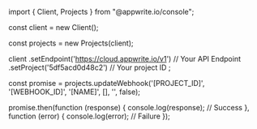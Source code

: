 import { Client,  Projects } from "@appwrite.io/console";

const client = new Client();

const projects = new Projects(client);

client
    .setEndpoint('https://cloud.appwrite.io/v1') // Your API Endpoint
    .setProject('5df5acd0d48c2') // Your project ID
;

const promise = projects.updateWebhook('[PROJECT_ID]', '[WEBHOOK_ID]', '[NAME]', [], '', false);

promise.then(function (response) {
    console.log(response); // Success
}, function (error) {
    console.log(error); // Failure
});
